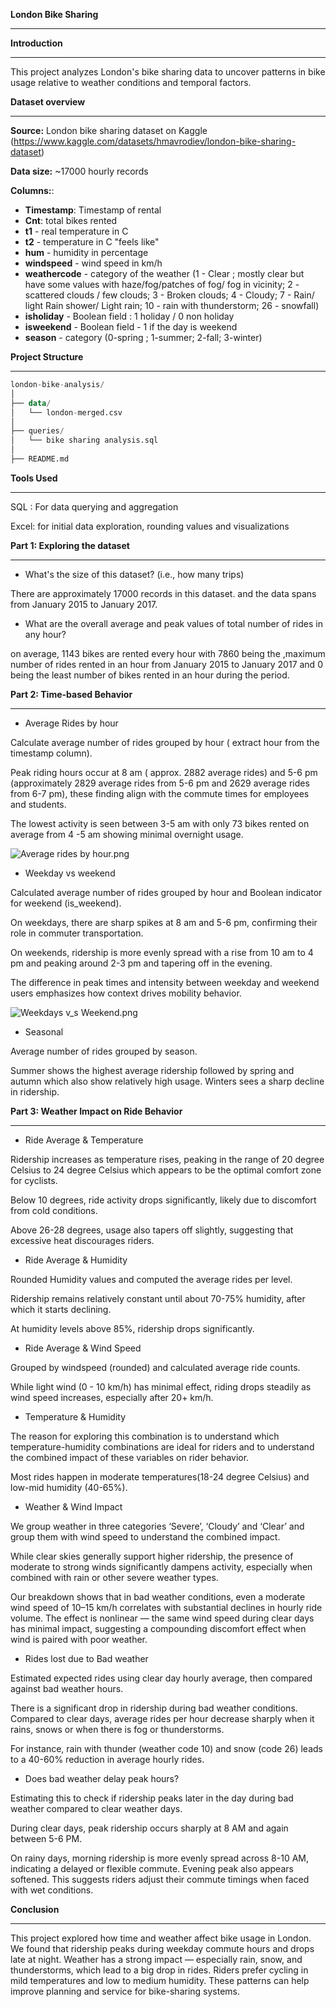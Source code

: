 **London Bike Sharing**

---

**Introduction**

---

This project analyzes London's bike sharing data to uncover patterns in bike usage relative to weather conditions and temporal factors.

**Dataset overview**

---

**Source:** London bike sharing dataset on Kaggle (https://www.kaggle.com/datasets/hmavrodiev/london-bike-sharing-dataset)

**Data size:** ~17000 hourly records

**Columns:**:

- **Timestamp**: Timestamp of rental
- **Cnt**: total bikes rented
- **t1** - real temperature in C
- **t2** - temperature in C "feels like"
- **hum** - humidity in percentage
- **windspeed** - wind speed in km/h
- **weathercode** - category of the weather (1 - Clear ; mostly clear but have some values with haze/fog/patches of fog/ fog in vicinity; 2 - scattered clouds / few clouds; 3 - Broken clouds; 4 - Cloudy; 7 - Rain/ light Rain shower/ Light rain; 10 - rain with thunderstorm; 26 - snowfall)
- **isholiday** - Boolean field : 1 holiday / 0 non holiday
- **isweekend** - Boolean field - 1 if the day is weekend
- **season** - category (0-spring ; 1-summer; 2-fall; 3-winter)

**Project Structure**

---

```sql
london-bike-analysis/
│
├── data/
│   └── london-merged.csv
│
├── queries/
│   └── bike sharing analysis.sql
│
├── README.md
```

**Tools Used**

---

SQL : For data querying and aggregation

Excel: for initial data exploration, rounding values and visualizations

**Part 1: Exploring the dataset**

---

- What's the size of this dataset? (i.e., how many trips)

There are approximately 17000 records in this dataset. and the data spans from January 2015 to January 2017.

- What are the overall average and peak values of total number of rides in any hour?

on average, 1143 bikes are rented every hour with 7860 being the ,maximum number of rides rented in an hour from January 2015 to January 2017 and 0 being the least number of bikes rented in an hour during the period. 

**Part 2: Time-based Behavior**

---

- Average Rides by hour

Calculate average number of rides grouped by hour ( extract hour from the timestamp column). 

Peak riding hours occur at 8 am ( approx. 2882 average rides) and 5-6 pm (approximately 2829 average rides from 5-6 pm and 2629 average rides from 6-7 pm), these finding align with the commute times for employees and students. 

The lowest activity is seen between 3-5 am with only 73 bikes rented on average from 4 -5 am showing minimal overnight usage.

![Average rides by hour.png](attachment:9a6a0d29-69b5-497a-bf18-efe2bce21280:Average_rides_by_hour.png)

- Weekday vs weekend

Calculated average number of rides grouped by hour and Boolean indicator for weekend (is_weekend). 

On weekdays,  there are sharp spikes at 8 am and 5-6 pm, confirming their role in commuter transportation.

On weekends, ridership is more evenly spread with a rise from 10 am to 4 pm and peaking around 2-3 pm and tapering off in the evening.

The difference in peak times and intensity between weekday and weekend users emphasizes how context drives mobility behavior.

![Weekdays v_s Weekend.png](attachment:49d74bbe-c43c-440b-8b14-7fba3d529c07:Weekdays_v_s_Weekend.png)

- Seasonal

Average number of rides grouped by season.

Summer shows the highest average ridership followed by spring and autumn which also show relatively high usage. Winters sees a sharp decline in ridership.

**Part 3: Weather Impact on Ride Behavior**

---

- Ride Average & Temperature

Ridership increases as temperature rises, peaking in the range of 20 degree Celsius to 24 degree Celsius which appears to be the optimal comfort zone for cyclists.

Below 10 degrees, ride activity drops significantly, likely due to discomfort from cold conditions.

Above 26-28 degrees, usage also tapers off slightly, suggesting that excessive heat discourages riders.

- Ride Average & Humidity

Rounded Humidity values and computed the average rides per level.

Ridership remains relatively constant until about 70-75% humidity, after which it starts declining.

At humidity levels above 85%, ridership drops significantly. 

- Ride Average & Wind Speed

Grouped by windspeed (rounded) and calculated average ride counts.

While light wind (0 - 10 km/h) has minimal effect, riding drops steadily as wind speed increases, especially after 20+ km/h.

- Temperature & Humidity

The reason for exploring this combination is to understand which temperature-humidity combinations are ideal for riders and to understand the combined impact of these variables on rider behavior.

Most rides happen in moderate temperatures(18-24 degree Celsius) and low-mid humidity (40-65%). 

- Weather & Wind Impact

We group weather in three categories ‘Severe’, ‘Cloudy’ and ‘Clear’ and group them with wind speed to understand the combined impact.

While clear skies generally support higher ridership, the presence of moderate to strong winds significantly dampens activity, especially when combined with rain or other severe weather types.

Our breakdown shows that in bad weather conditions, even a moderate wind speed of 10–15 km/h correlates with substantial declines in hourly ride volume. The effect is nonlinear — the same wind speed during clear days has minimal impact, suggesting a compounding discomfort effect when wind is paired with poor weather.

- Rides lost due to Bad weather

Estimated expected rides using clear day hourly average, then compared against bad weather hours. 

There is a significant drop in ridership during bad weather conditions. Compared to clear days, average rides per hour decrease sharply when it rains, snows or when there is fog or thunderstorms.

For instance, rain with thunder (weather code 10) and snow (code 26) leads to a 40-60% reduction in average hourly rides. 

- Does bad weather delay peak hours?

Estimating this to check if ridership peaks later in the day during bad weather compared to clear weather days.

During clear days, peak ridership occurs sharply at 8 AM and again between 5-6 PM. 

On rainy days, morning ridership is more evenly spread across 8-10 AM, indicating a delayed or flexible commute. Evening peak also appears softened. This suggests riders adjust their commute timings when faced with wet conditions.

**Conclusion**

---

This project explored how time and weather affect bike usage in London. We found that ridership peaks during weekday commute hours and drops late at night. Weather has a strong impact — especially rain, snow, and thunderstorms, which lead to a big drop in rides. Riders prefer cycling in mild temperatures and low to medium humidity. These patterns can help improve planning and service for bike-sharing systems.
